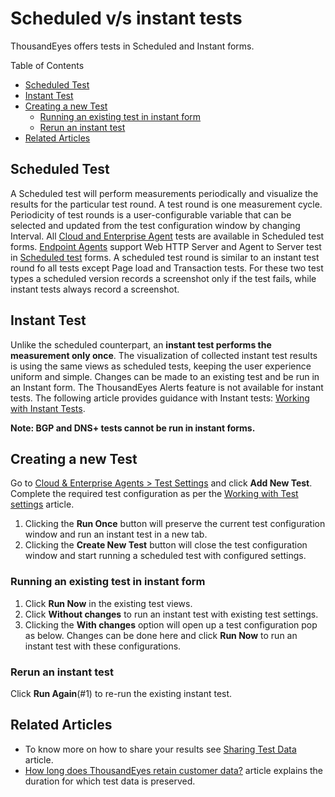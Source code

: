 # Scheduled v/s instant tests

ThousandEyes offers tests in Scheduled and Instant forms.

Table of Contents

* [Scheduled Test]()
* [Instant Test]()
* [Creating a new Test]()
  * [Running an existing test in instant form]()
  * [Rerun an instant test ]()
* [Related Articles]()

## Scheduled Test

 A Scheduled test will perform measurements periodically and visualize the results for the particular test round. A test round is one measurement cycle. Periodicity of test rounds is a user-configurable variable that can be selected and updated from the test configuration window by changing Interval. All [Cloud and Enterprise Agent](https://success.thousandeyes.com/PublicArticlePage?articleIdParam=kA0E0000000CmnbKAC_What-is-an-Enterprise-Agent) tests are available in Scheduled test forms. [Endpoint Agents](https://success.thousandeyes.com/PublicArticlePage?articleIdParam=kA0E0000000CmpWKAS_Quick-Guide-on-Endpoint-Agent) support Web HTTP Server and Agent to Server test in [Scheduled test](https://success.thousandeyes.com/PublicArticlePage?articleIdParam=kA044000000Q11WCAS_Creating-scheduled-tests-on-Endpoint-Agents) forms. A scheduled test round is similar to an instant test round fo all tests except Page load and Transaction tests. For these two test types a scheduled version records a screenshot only if the test fails, while instant tests always record a screenshot.

## Instant Test

 Unlike the scheduled counterpart, an **instant test performs the measurement only once**. The visualization of collected instant test results is using the same views as scheduled tests, keeping the user experience uniform and simple. Changes can be made to an existing test and be run in an Instant form. The ThousandEyes Alerts feature is not available for instant tests. The following article provides guidance with Instant tests: [Working with Instant Tests](https://success.thousandeyes.com/PublicArticlePage?articleIdParam=kA044000000CnaUCAS_How-to-use-Instant-Tests).

**Note: BGP and DNS+ tests cannot be run in instant forms.**

## Creating a new Test

 Go to [Cloud & Enterprise Agents &gt; Test Settings](https://app.thousandeyes.com/settings/tests/?tab=settings) and click **Add New Test**. Complete the required test configuration as per the [Working with Test settings](https://success.thousandeyes.com/PublicArticlePage?articleIdParam=kA0E0000000Cmn7KAC_Working-with-Test-settings) article.

1. Clicking the **Run Once** button will preserve the current test configuration window and run an instant test in a new tab.
2. Clicking the **Create New Test** button will close the test configuration window and start running a scheduled test with configured settings. 

### Running an existing test in instant form

1. Click **Run Now** in the existing test views. 
2. Click **Without changes** to run an instant test with existing test settings.
3. Clicking the **With changes** option will open up a test configuration pop as below. Changes can be done here and click **Run Now** to run an instant test with these configurations. 

### Rerun an instant test 

 Click **Run Again**\(\#1\) to re-run the existing instant test.

## Related Articles

* To know more on how to share your results see [Sharing Test Data](https://success.thousandeyes.com/PublicArticlePage?articleIdParam=kA0E0000000CmmyKAC_Sharing-Test-Data) article. 
* [How long does ThousandEyes retain customer data?](https://success.thousandeyes.com/PublicArticlePage?articleIdParam=kA0E0000000Cmn0KAC_How-long-does-ThousandEyes-retain-customer-data) article explains the duration for which test data is preserved.


